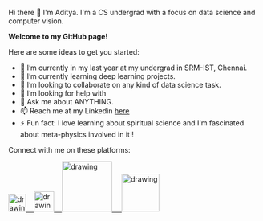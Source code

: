 Hi there 👋  I'm Aditya. I'm a CS undergrad with a focus on data science and computer vision.


**Welcome to my GitHub page!**


Here are some ideas to get you started:

- 🔭 I’m currently in my last year at my undergrad in SRM-IST, Chennai. 
- 🌱 I’m currently learning deep learning projects.
- 👯 I’m looking to collaborate on any kind of data science task. 
- 🤔 I’m looking for help with 
- 💬 Ask me about ANYTHING.
- 📫 Reach me at my Linkedin [here](https://www.linkedin.com/in/adityarc19/)
- ⚡ Fun fact: I love learning about spiritual science and I'm fascinated about meta-physics involved in it !



Connect with me on these platforms:

<a href="https://medium.com/@adityarc19"><img src="https://res.cloudinary.com/importdata/image/upload/v1595012354/medium_mono_hoz0z5.png" alt="drawing" width="35"/>&nbsp;&nbsp;&nbsp;&nbsp;<a href="https://twitter.com/Adityarc19"><img src="https://res.cloudinary.com/importdata/image/upload/v1595012924/Twitter_Logo_Blue_gbtagu.png" alt="drawing" width="40"/>&nbsp;&nbsp;&nbsp;&nbsp;<a href="https://www.linkedin.com/in/adityarc19/"><img src="https://res.cloudinary.com/importdata/image/upload/v1595012354/linkedin_t9qiwy.png" alt="drawing" width="100"/> &nbsp;&nbsp;&nbsp;&nbsp;<a href="https://www.kaggle.com/adityarc19"><img src="https://res.cloudinary.com/importdata/image/upload/v1595012924/kaggle_ksaktb.png" alt="drawing" width="75"/>
